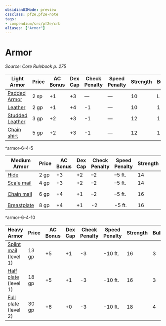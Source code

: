 ```yaml
---
obsidianUIMode: preview
cssclass: pf2e,pf2e-note
tags:
- compendium/src/pf2e/crb
aliases: ["Armor"]
---
```

# Armor  
*Source: Core Rulebook p. 275*  

| Light Armor | Price | AC Bonus | Dex Cap | Check Penalty | Speed Penalty | Strength | Bulk | Group | Armor Traits |
|-------------|-------|----------|---------|---------------|---------------|----------|------|-------|--------------|
| [Padded Armor](padded-armor.md) | 2 sp | +1 | +3 | — | — | 10 | L | Cloth | [Comfort](comfort.md "Comfort Armor Trait") |
| [Leather](leather.md) | 2 gp | +1 | +4 | -1 | — | 10 | 1 | Leather | — |
| [Studded Leather](studded-leather.md) | 3 gp | +2 | +3 | -1 | — | 12 | 1 | Leather | — |
| [Chain shirt](chain-shirt.md) | 5 gp | +2 | +3 | -1 | — | 12 | 1 | Chain | [Flexible](flexible.md "Flexible Armor Trait"), [Noisy](noisy.md "Noisy Armor Trait") |
^armor-6-4-5

| Medium Armor | Price | AC Bonus | Dex Cap | Check Penalty | Speed Penalty | Strength | Bulk | Group | Armor Traits |
|--------------|-------|----------|---------|---------------|---------------|----------|------|-------|--------------|
| [Hide](Reference/Compendium/Equipment/Items/hide.md) | 2 gp | +3 | +2 | –2 | –5 ft. | 14 | 2 | Leather | — |
| [Scale mail](scale-mail.md) | 4 gp | +3 | +2 | –2 | –5 ft. | 14 | 2 | Composite | — |
| [Chain mail](chain-mail.md) | 6 gp | +4 | +1 | –2 | –5 ft. | 16 | 2 | Chain | [Flexible](flexible.md "Flexible Armor Trait"), [Noisy](noisy.md "Noisy Armor Trait") |
| [Breastplate](breastplate.md) | 8 gp | +4 | +1 | -2 | -5 ft. | 16 | 2 | Plate | — |
^armor-6-4-10

| Heavy Armor | Price | AC Bonus | Dex Cap | Check Penalty | Speed Penalty | Strength | Bulk | Group | Armor Traits |
|-------------|-------|----------|---------|---------------|---------------|----------|------|-------|--------------|
| [Splint mail](splint-mail.md) (level 1) | 13 gp | +5 | +1 | -3 | -10 ft. | 16 | 3 | Composite | — |
| [Half plate](half-plate.md) (level 1) | 18 gp | +5 | +1 | -3 | -10 ft. | 16 | 3 | Plate | — |
| [Full plate](full-plate.md) (level 2) | 30 gp | +6 | +0 | -3 | -10 ft. | 18 | 4 | Plate | [Bulwark](bulwark.md "Bulwark Armor Trait") |